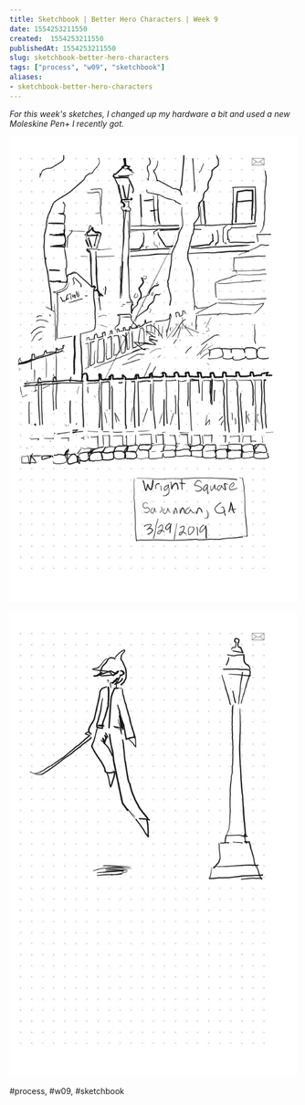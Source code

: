 ```yaml
---
title: Sketchbook | Better Hero Characters | Week 9
date: 1554253211550
created:  1554253211550
publishedAt: 1554253211550
slug: sketchbook-better-hero-characters
tags: ["process", "w09", "sketchbook"]
aliases:
- sketchbook-better-hero-characters
---
```


_For this week's sketches, I changed up my hardware a bit and used a new Moleskine Pen+ I recently got._

![](sketch1.png)

![](sketch2.png)

#process, #w09, #sketchbook
